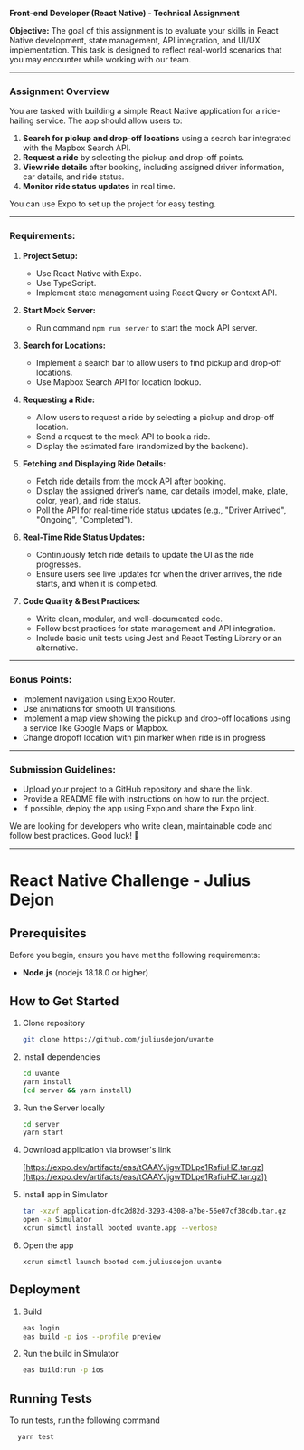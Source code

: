 **Front-end Developer (React Native) - Technical Assignment**

**Objective:**
The goal of this assignment is to evaluate your skills in React Native development, state management, API integration, and UI/UX implementation. This task is designed to reflect real-world scenarios that you may encounter while working with our team.

---

### **Assignment Overview**

You are tasked with building a simple React Native application for a ride-hailing service. The app should allow users to:

1. **Search for pickup and drop-off locations** using a search bar integrated with the Mapbox Search API.
2. **Request a ride** by selecting the pickup and drop-off points.
3. **View ride details** after booking, including assigned driver information, car details, and ride status.
4. **Monitor ride status updates** in real time.

You can use Expo to set up the project for easy testing.

---

### **Requirements:**

1. **Project Setup:**

   - Use React Native with Expo.
   - Use TypeScript.
   - Implement state management using React Query or Context API.

1. **Start Mock Server:**

   - Run command `npm run server` to start the mock API server.

1. **Search for Locations:**

   - Implement a search bar to allow users to find pickup and drop-off locations.
   - Use Mapbox Search API for location lookup.

1. **Requesting a Ride:**

   - Allow users to request a ride by selecting a pickup and drop-off location.
   - Send a request to the mock API to book a ride.
   - Display the estimated fare (randomized by the backend).

1. **Fetching and Displaying Ride Details:**

   - Fetch ride details from the mock API after booking.
   - Display the assigned driver’s name, car details (model, make, plate, color, year), and ride status.
   - Poll the API for real-time ride status updates (e.g., "Driver Arrived", "Ongoing", "Completed").

1. **Real-Time Ride Status Updates:**

   - Continuously fetch ride details to update the UI as the ride progresses.
   - Ensure users see live updates for when the driver arrives, the ride starts, and when it is completed.

1. **Code Quality & Best Practices:**
   - Write clean, modular, and well-documented code.
   - Follow best practices for state management and API integration.
   - Include basic unit tests using Jest and React Testing Library or an alternative.

---

### **Bonus Points:**

- Implement navigation using Expo Router.
- Use animations for smooth UI transitions.
- Implement a map view showing the pickup and drop-off locations using a service like Google Maps or Mapbox.
- Change dropoff location with pin marker when ride is in progress

---

### **Submission Guidelines:**

- Upload your project to a GitHub repository and share the link.
- Provide a README file with instructions on how to run the project.
- If possible, deploy the app using Expo and share the Expo link.

We are looking for developers who write clean, maintainable code and follow best practices.
Good luck! 🚀

---

# React Native Challenge - Julius Dejon

## Prerequisites

Before you begin, ensure you have met the following requirements:

- **Node.js** (nodejs 18.18.0 or higher)

## How to Get Started

1. Clone repository

   ```bash
   git clone https://github.com/juliusdejon/uvante
   ```

2. Install dependencies

   ```bash
   cd uvante
   yarn install
   (cd server && yarn install)
   ```

3. Run the Server locally

   ```bash
   cd server
   yarn start
   ```

4. Download application via browser's link

     [https://expo.dev/artifacts/eas/tCAAYJjgwTDLpe1RafiuHZ.tar.gz](https://expo.dev/artifacts/eas/tCAAYJjgwTDLpe1RafiuHZ.tar.gz])

5. Install app in Simulator

   ```bash
   tar -xzvf application-dfc2d82d-3293-4308-a7be-56e07cf38cdb.tar.gz
   open -a Simulator
   xcrun simctl install booted uvante.app --verbose
   ```   
6. Open the app

   ```
   xcrun simctl launch booted com.juliusdejon.uvante
   ```
## Deployment

1. Build
   ```bash
   eas login
   eas build -p ios --profile preview
   ```
2. Run the build in Simulator

   ```bash
   eas build:run -p ios
   ```


## Running Tests

To run tests, run the following command

   ```bash
     yarn test
   ```
